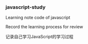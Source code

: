 ### javascript-study
 Learning note code of javascript
 
 Record the learning process for review
 
 记录自己学习JavaScript的学习过程
